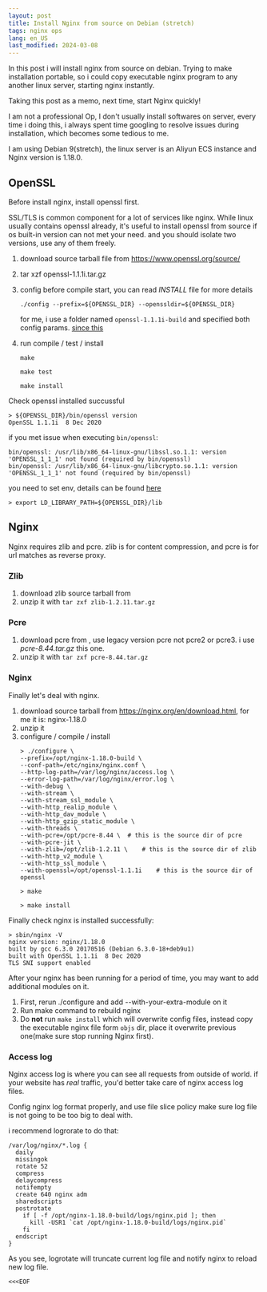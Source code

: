 ```yaml
---
layout: post
title: Install Nginx from source on Debian (stretch)
tags: nginx ops
lang: en_US
last_modified: 2024-03-08
---
```


In this post i will install nginx from source on debian. Trying to make installation portable, so i could copy executable nginx program to any another linux server, starting nginx instantly.

Taking this post as a memo, next time, start Nginx quickly!

<!-- more -->

I am not a professional Op, I don't usually install softwares on server, every time i doing this, i always spent time googling to resolve issues during installation, which becomes some tedious to me.

I am using Debian 9(stretch), the linux server is an Aliyun ECS instance and Nginx version is 1.18.0.

## OpenSSL

Before install nginx, install openssl first.

SSL/TLS is common component for a lot of services like nginx. While linux usually contains openssl already, it's useful to install openssl from source if os built-in version can not met your need. and you should isolate two versions, use any of them freely.

1. download source tarball file from https://www.openssl.org/source/

2. tar xzf openssl-1.1.1i.tar.gz

3. config before compile start, you can read *INSTALL* file for more details

   `./config --prefix=${OPENSSL_DIR} --openssldir=${OPENSSL_DIR}`

   for me, i use a folder named `openssl-1.1.1i-build` and specified both config params. [since this](https://wiki.openssl.org/index.php/Compilation_and_Installation#PREFIX_and_OPENSSLDIR)

4. run compile / test / install 

   ```
   make 

   make test

   make install
   ```

Check openssl installed succussful

```
> ${OPENSSL_DIR}/bin/openssl version
OpenSSL 1.1.1i  8 Dec 2020
```

if you met issue when executing `bin/openssl`:

```
bin/openssl: /usr/lib/x86_64-linux-gnu/libssl.so.1.1: version 'OPENSSL_1_1_1' not found (required by bin/openssl)
bin/openssl: /usr/lib/x86_64-linux-gnu/libcrypto.so.1.1: version 'OPENSSL_1_1_1' not found (required by bin/openssl)
```

you need to set env, details can be found [here](https://github.com/openssl/openssl/issues/5845)

```
> export LD_LIBRARY_PATH=${OPENSSL_DIR}/lib
```

## Nginx

Nginx requires zlib and pcre. zlib is for content compression, and pcre is for url matches as reverse proxy.

### Zlib

1. download zlib source tarball from [](https://zlib.net/ )
2. unzip it with `tar zxf zlib-1.2.11.tar.gz`

### Pcre

1. download pcre from [](https://www.pcre.org/), use legacy version pcre not pcre2 or pcre3. i use *pcre-8.44.tar.gz* this one.
2. unzip it with `tar zxf pcre-8.44.tar.gz`

### Nginx

Finally let's deal with nginx.

1. download source tarball from https://nginx.org/en/download.html, for me it is: nginx-1.18.0
2. unzip it 
3. configure / compile / install
   ```
   > ./configure \
   --prefix=/opt/nginx-1.18.0-build \
   --conf-path=/etc/nginx/nginx.conf \
   --http-log-path=/var/log/nginx/access.log \
   --error-log-path=/var/log/nginx/error.log \
   --with-debug \
   --with-stream \
   --with-stream_ssl_module \
   --with-http_realip_module \
   --with-http_dav_module \
   --with-http_gzip_static_module \
   --with-threads \
   --with-pcre=/opt/pcre-8.44 \  # this is the source dir of pcre
   --with-pcre-jit \
   --with-zlib=/opt/zlib-1.2.11 \    # this is the source dir of zlib
   --with-http_v2_module \
   --with-http_ssl_module \
   --with-openssl=/opt/openssl-1.1.1i    # this is the source dir of openssl 

   > make

   > make install 
   ```

Finally check nginx is installed successfully:

```
> sbin/nginx -V
nginx version: nginx/1.18.0
built by gcc 6.3.0 20170516 (Debian 6.3.0-18+deb9u1)
built with OpenSSL 1.1.1i  8 Dec 2020
TLS SNI support enabled
```

After your nginx has been running for a period of time, you may want to add additional modules on it.

1. First, rerun ./configure and add --with-your-extra-module on it
2. Run make command to rebuild nginx 
3. Do **not** run `make install` which will overwrite config files, instead copy the executable nginx file form `objs` dir, place it overwrite previous one(make sure stop running Nginx first).

### Access log

Nginx access log is where you can see all requests from outside of world. if your website has *real* traffic, you'd better take care of nginx access log files.

Config nginx log format properly, and use file slice policy make sure log file is not going to be too big to deal with.

i recommend logrorate to do that:

```
/var/log/nginx/*.log {
  daily
  missingok
  rotate 52
  compress
  delaycompress
  notifempty
  create 640 nginx adm
  sharedscripts
  postrotate
    if [ -f /opt/nginx-1.18.0-build/logs/nginx.pid ]; then
      kill -USR1 `cat /opt/nginx-1.18.0-build/logs/nginx.pid`
    fi
  endscript
}
```

As you see, logrotate will truncate current log file and notify nginx to reload new log file.

`<<<EOF`
